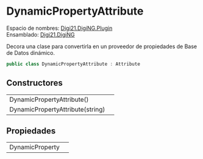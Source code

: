 # DynamicPropertyAttribute

Espacio de nombres: [Digi21.DigiNG.Plugin](/digi3d-net/programacion/.net/referencia/digi21.diging.plugin/)  
Ensamblado: [Digi21.DigiNG](/digi3d-net/programacion/.net/referencia/digi21.diging.plugin/digi21.diging/)

Decora una clase para convertirla en un proveedor de propiedades de Base de Datos dinámico.

```csharp
public class DynamicPropertyAttribute : Attribute
```

## Constructores

|  |  |
| :--- | :--- |
| DynamicPropertyAttribute\(\) |  |
| DynamicPropertyAttribute\(string\) |  |

## Propiedades

|  |  |
| :--- | :--- |
| DynamicProperty |  |

